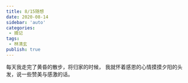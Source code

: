 ```yaml
---
title: 8/15随想
date: 2020-08-14
sidebar: 'auto'
categories:
 - 摘记
tags:
 - 林清玄
publish: true
---
```

每天我走完了黄昏的散步，将归家的时候，
我就怀着感恩的心情摸摸夕阳的头发，说一些赞美与感激的话。